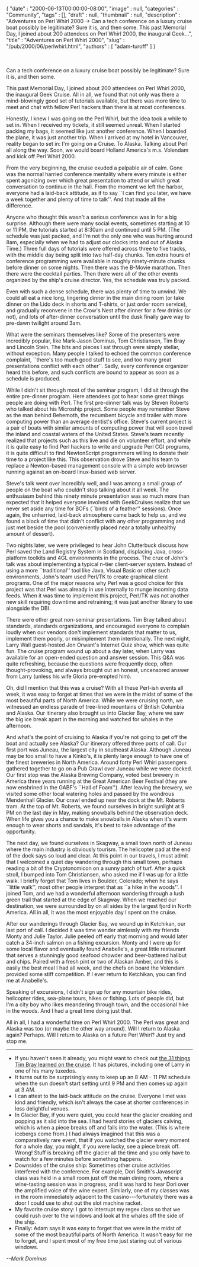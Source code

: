 {
   "date" : "2000-06-13T00:00:00-08:00",
   "image" : null,
   "categories" : "Community",
   "tags" : [],
   "draft" : null,
   "thumbnail" : null,
   "description" : "Adventures on Perl Whirl 2000 -> Can a tech conference on a luxury cruise boat possibly be legitimate? Sure it is, and then some. This past Memorial Day, I joined about 200 attendees on Perl Whirl 2000, the inaugural Geek...",
   "title" : "Adventures on Perl Whirl 2000",
   "slug" : "/pub/2000/06/perlwhirl.html",
   "authors" : [
      "adam-turoff"
   ]
}





\
\
Can a tech conference on a luxury cruise boat possibly be legitimate?
Sure it is, and then some.

This past Memorial Day, I joined about 200 attendees on Perl Whirl 2000,
the inaugural Geek Cruise. All in all, we found that not only was there
a mind-blowingly good set of tutorials available, but there was more
time to meet and chat with fellow Perl hackers than there is at most
conferences.

Honestly, I knew I was going on the Perl Whirl, but the idea took a
while to set in. When I received my tickets, it still seemed unreal.
When I started packing my bags, it seemed like just another conference.
When I boarded the plane, it was just another trip. When I arrived at my
hotel in Vancouver, reality began to set in: I'm going on a Cruise. To
Alaska. Talking about Perl all along the way. Soon, we would board
Holland America's m.s. Volendam and kick off Perl Whirl 2000.

From the very beginning, the cruise exuded a palpable air of calm. Gone
was the normal harried conference mentality where every minute is either
spent agonizing over which great presentation to attend or which great
conversation to continue in the hall. From the moment we left the
harbor, everyone had a laid-back attitude, as if to say \`\`I can find
you later, we have a week together and plenty of time to talk''. And
that made all the difference.

Anyone who thought this wasn't a serious conference was in for a big
surprise. Although there were many social events, sometimes starting at
10 or 11 PM, the tutorials started at 8:30am and continued until 5 PM.
(The schedule was just packed, and I'm not the only one who was hurting
around 8am, especially when we had to adjust our clocks into and out of
Alaska Time.) Three full days of tutorials were offered across three to
five tracks, with the middle day being split into two half-day chunks.
Ten extra hours of conference programming were available in roughly
ninety-minute chunks before dinner on some nights. Then there was the
B-Movie marathon. Then there were the cocktail parties. Then there were
all of the other events organized by the ship's cruise director. Yes,
the schedule was truly packed.

Even with such a dense schedule, there was plenty of time to unwind. We
could all eat a nice long, lingering dinner in the main dining room (or
take dinner on the Lido deck in shorts and T-shirts, or just order room
service), and gradually reconvene in the Crow's Nest after dinner for a
few drinks (or not), and lots of after-dinner conversation until the
dusk finally gave way to pre-dawn twilight around 3am.

What were the seminars themselves like? Some of the presenters were
incredibly popular, like Mark-Jason Dominus, Tom Christiansen, Tim Bray
and Lincoln Stein. The bits and pieces I sat through were simply
stellar, without exception. Many people I talked to echoed the common
conference complaint, \`\`there's too much good stuff to see, and too
many great presentations conflict with each other''. Sadly, every
conference organizer heard this before, and such conflicts are bound to
appear as soon as a schedule is produced.

While I didn't sit through most of the seminar program, I did sit
through the entire pre-dinner program. Here attendees got to hear some
great things people are doing with Perl. The first pre-dinner talk was
by Steven Roberts who talked about his Microship project. Some people
may remember Steve as the man behind Behemoth, the recumbent bicycle and
trailer with more computing power than an average dentist's office.
Steve's current project is a pair of boats with similar amounts of
computing power that will soon travel the inland and coastal waters of
the United States. Steve's team recently realized that projects such as
this live and die on volunteer effort, and while it is quite easy to
find Perl hackers to write and upgrade Perl CGI programs, it is quite
difficult to find NewtonScript programmers willing to donate their time
to a project like this. This observation drove Steve and his team to
replace a Newton-based management console with a simple web browser
running against an on-board linux-based web server.

Steve's talk went over incredibly well, and I was among a small group of
people on the boat who couldn't stop talking about it all week. The
enthusiasm behind this ninety minute presentation was so much more than
expected that it helped everyone involved with GeekCruises realize that
we never set aside any time for BOFs (\`\`birds of a feather''
sessions). Once again, the unharried, laid-back atmosphere came back to
help us, and we found a block of time that didn't conflict with any
other programming and just met beside the pool (conveniently placed near
a totally unhealthy amount of dessert).

Two nights later, we were privileged to hear John Clutterbuck discuss
how Perl saved the Land Registry System in Scotland, displacing Java,
cross-platform toolkits and 4GL environments in the process. The crux of
John's talk was about implementing a typical n-tier client-server
system. Instead of using a more \`\`traditional'' tool like Java, Visual
Basic or other such environments, John's team used Perl/TK to create
graphical client programs. One of the major reasons why Perl was a good
choice for this project was that Perl was already in use internally to
munge incoming data feeds. When it was time to implement this project,
Perl/TK was not another new skill requiring downtime and retraining; it
was just another library to use alongside the DBI.

There were other great non-seminar presentations. Tim Bray talked about
standards, standards organizations, and encouraged everyone to complain
loudly when our vendors don't implement standards that matter to us,
implement them poorly, or misimplement them intentionally. The next
night, Larry Wall guest-hosted Jon Orwant's Internet Quiz show, which
was quite fun. The cruise program wound up about a day later, when Larry
was available for an open-ended question and answer session. This Q&A
was quite refreshing, because the questions were frequently deep, often
thought-provoking, and always brought out an honest, uncensored answer
from Larry (unless his wife Gloria pre-empted him).

Oh, did I mention that this was a cruise? With all these Perl-ish events
all week, it was easy to forget at times that we were in the midst of
some of the most beautiful parts of North America. While we were
cruising north, we witnessed an endless parade of tree-lined mountains
of British Columbia and Alaska. Our itinerary also brought us into
Glacier Bay, where we saw the big ice break apart in the morning and
watched for whales in the afternoon.

And what's the point of cruising to Alaska if you're not going to get
off the boat and actually see Alaska? Our itinerary offered three ports
of call. Our first port was Juneau, the largest city in southeast
Alaska. Although Juneau may be too small to have a Kinko's, it is plenty
large enough to have one of the finest breweries in North America.
Around forty Perl Whirl passengers gathered together to go on a Pub
Crawl over Juneau while we were docked. Our first stop was the Alaska
Brewing Company, voted best brewery in America three years running at
the Great American Beer Festival (they are now enshrined in the GABF's
\`\`Hall of Foam''). After leaving the brewery, we visited some other
local watering holes and passed by the wondrous Mendenhall Glacier. Our
crawl ended up near the dock at the Mt. Roberts tram. At the top of Mt.
Roberts, we found ourselves in bright sunlight at 9 PM on the last day
in May, making snowballs behind the observation deck. When life gives
you a chance to make snowballs in Alaska when it's warm enough to wear
shorts and sandals, it's best to take advantage of the opportunity.

The next day, we found ourselves in Skagway, a small town north of
Juneau where the main industry is obviously tourism. The helicopter pad
at the end of the dock says so loud and clear. At this point in our
travels, I must admit that I welcomed a quiet day wandering through this
small town, perhaps reading a bit of the Cryptonomicon on a sunny patch
of turf. After a quick stroll, I bumped into Tom Christiansen, who asked
me if I was up for a little walk. I briefly forgot that Tom lives in
Boulder, Colorado; when he says \`\`little walk'', most other people
interpret that as \`\`a hike in the woods''. I joined Tom, and we had a
wonderful afternoon wandering through a lush green trail that started at
the edge of Skagway. When we reached our destination, we were surrounded
by on all sides by the largest fjord in North America. All in all, it
was the most enjoyable day I spent on the cruise.

After our wanderings through Glacier Bay, we wound up in Ketchikan, our
last port of call. I decided it was time wander aimlessly with my
friends Monty and Julie Taylor. Julie peeled off early that morning and
would later catch a 34-inch salmon on a fishing excursion. Monty and I
were up for some local flavor and eventually found Anabelle's, a great
little restaurant that serves a stunningly good seafood chowder and
beer-battered halibut and chips. Paired with a fresh pint or two of
Alaskan Amber, and this is easily the best meal I had all week, and the
chefs on board the Volendam provided some stiff competition. If I ever
return to Ketchikan, you can find me at Anabelle's.

Speaking of excursions, I didn't sign up for any mountain bike rides,
helicopter rides, sea-plane tours, hikes or fishing. Lots of people did,
but I'm a city boy who likes meandering through town, and the occasional
hike in the woods. And I had a great time doing just that.

All in all, I had a wonderful time on Perl Whirl 2000. The Perl was
great and Alaska was too (or maybe the other way around). Will I return
to Alaska again? Perhaps. Will I return to Alaska on a future Perl
Whirl? Just try and stop me.

------------------------------------------------------------------------

-   If you haven't seen it already, you might want to check out [the 31
    things Tim Bray learned on the
    cruise](http://www.oreillynet.com/pub/a/network/2000/06/06/geekcruise.html).
    It has pictures, including one of Larry in one of his many tuxedos.
-   It turns out to be surprisingly easy to keep up an 8 AM - 11 PM
    schedule when the sun doesn't start setting until 9 PM and then
    comes up again at 3 AM.
-   I can attest to the laid-back attitude on the cruise. Everyone I met
    was kind and friendly, which isn't always the case at shorter
    conferences in less delightful venues.
-   In Glacier Bay, if you were quiet, you could hear the glacier
    creaking and popping as it slid into the sea. I had heard stories of
    glaciers calving, which is when a piece breaks off and falls into
    the water. (This is where icebergs come from.) I had always imagined
    that this was a comparatively rare event, that if you watched the
    glacier every moment for a whole day, you might, if you were lucky,
    see a piece break off. Wrong! Stuff is breaking off the glacier all
    the time and you only have to watch for a few minutes before
    something happens.
-   Downsides of the cruise ship: Sometimes other cruise activities
    interfered with the conference. For example, Dori Smith's Javascript
    class was held in a small room just off the main dining room, where
    a wine-tasting session was in progress, and it was hard to hear Dori
    over the amplified voice of the wine expert. Similarly, one of my
    classes was in the room immediately adjacent to the
    casino---fortunately there was a door I could use to shut out the
    slot machine racket.
-   My favorite cruise story: I got to interrupt my regex class so that
    we could rush over to the windows and look at the whales off the
    side of the ship.
-   Finally: Adam says it was easy to forget that we were in the midst
    of some of the most beautiful parts of North America. It wasn't easy
    for me to forget, and I spent most of my free time just staring out
    of various windows.

*--Mark Dominus*


